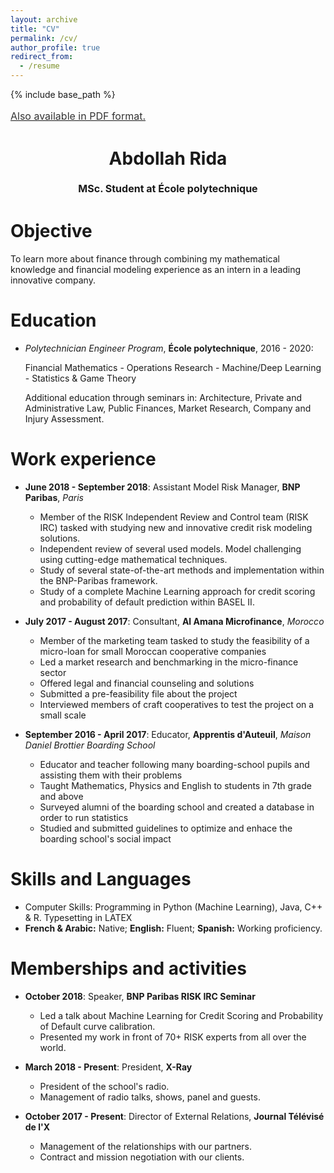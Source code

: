 ```yaml
---
layout: archive
title: "CV"
permalink: /cv/
author_profile: true
redirect_from:
  - /resume
---
```


{% include base_path %}

<a style="line-height: 1.5;" href="http://AbdollahRida.github.io/Abdollah RIDA - CV.pdf"><span style="color: #333333;"><span style="font-size: medium;">Also available in PDF format.</span></span></a>
<h1 class="western" align="center"><b>Abdollah Rida</b></h1>
<p style="line-height: 1.5;" align="center"><span style="font-size: medium;"><b>MSc. Student at École polytechnique</b> </span></p>

Objective
======
To learn more about finance through combining my mathematical knowledge and financial modeling experience as an intern in a leading innovative company.

Education
======
* *Polytechnician Engineer Program*, **École polytechnique**, 2016 - 2020:

  Financial Mathematics - Operations Research - Machine/Deep Learning - Statistics & Game Theory
  
  Additional education through seminars in: Architecture, Private and Administrative Law, Public Finances, Market Research,                Company and Injury Assessment.

Work experience
======
* __June 2018 - September 2018__: Assistant Model Risk Manager, **BNP Paribas**, *Paris*
  * Member of the RISK Independent Review and Control team (RISK IRC) tasked with studying new and innovative credit risk modeling  solutions.
  * Independent review of several used models. Model challenging using cutting-edge mathematical techniques.
  * Study of several state-of-the-art methods and implementation within the BNP-Paribas framework.
  * Study of a complete Machine Learning approach for credit scoring and probability of default prediction within BASEL II.

* __July 2017 - August 2017__: Consultant, **Al Amana Microfinance**, *Morocco*
  * Member of the marketing team tasked to study the feasibility of a micro-loan for small Moroccan cooperative companies
  * Led a market research and benchmarking in the micro-finance sector
  * Offered legal and financial counseling and solutions
  * Submitted a pre-feasibility file about the project
  * Interviewed members of craft cooperatives to test the project on a small scale

* __September 2016 - April 2017__: Educator, **Apprentis d'Auteuil**, *Maison Daniel Brottier Boarding School*
  * Educator and teacher following many boarding-school pupils and assisting them with their problems
  * Taught Mathematics, Physics and English to students in 7th grade and above
  * Surveyed alumni of the boarding school and created a database in order to run statistics
  * Studied and submitted guidelines to optimize and enhace the boarding school's social impact
  
Skills and Languages
======
* Computer Skills: Programming in Python (Machine Learning), Java, C++ & R. Typesetting in LATEX
* __French & Arabic:__ Native; __English:__ Fluent; __Spanish:__ Working proficiency.

Memberships and activities
======
* __October 2018__: Speaker, **BNP Paribas RISK IRC Seminar**
  * Led a talk about Machine Learning for Credit Scoring and Probability of Default curve calibration.
  * Presented my work in front of 70+ RISK experts from all over the world.
  
* __March 2018 - Present__: President, **X-Ray**
  * President of the school's radio. 
  * Management of radio talks, shows, panel and guests.

* __October 2017 - Present__: Director of External Relations, **Journal Télévisé de l'X**
  * Management of the relationships with our partners.
  * Contract and mission negotiation with our clients.
  


  
